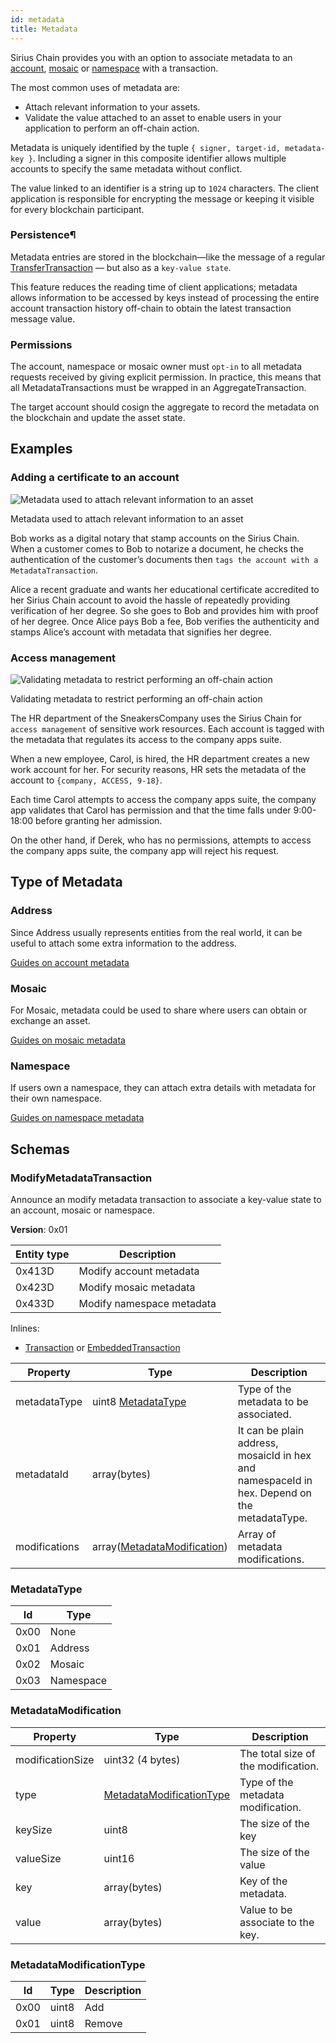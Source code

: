 ```yaml
---
id: metadata
title: Metadata
---
```


Sirius Chain provides you with an option to associate metadata to an [account](./account.md), [mosaic](./mosaic.md) or [namespace](./namespace.md) with a transaction.

The most common uses of metadata are:

- Attach relevant information to your assets.
- Validate the value attached to an asset to enable users in your application to perform an off-chain action.

Metadata is uniquely identified by the tuple `{ signer, target-id, metadata-key }`. Including a signer in this composite identifier allows multiple accounts to specify the same metadata without conflict.

The value linked to an identifier is a string up to `1024` characters. The client application is responsible for encrypting the message or keeping it visible for every blockchain participant.

### Persistence¶

Metadata entries are stored in the blockchain—like the message of a regular [TransferTransaction](./transfer-transaction.md) — but also as a `key-value state`.

This feature reduces the reading time of client applications; metadata allows information to be accessed by keys instead of processing the entire account transaction history off-chain to obtain the latest transaction message value.

### Permissions

The account, namespace or mosaic owner must `opt-in` to all metadata requests received by giving explicit permission. In practice, this means that all MetadataTransactions must be wrapped in an AggregateTransaction.

The target account should cosign the aggregate to record the metadata on the blockchain and update the asset state.

## Examples

### Adding a certificate to an account

![Metadata used to attach relevant information to an asset](/img/metadata-certificate.png "Metadata used to attach relevant information to an asset")

<p class=caption>Metadata used to attach relevant information to an asset</p>

Bob works as a digital notary that stamp accounts on the Sirius Chain. When a customer comes to Bob to notarize a document, he checks the authentication of the customer’s documents then `tags the account with a MetadataTransaction`.

Alice a recent graduate and wants her educational certificate accredited to her Sirius Chain account to avoid the hassle of repeatedly providing verification of her degree. So she goes to Bob and provides him with proof of her degree. Once Alice pays Bob a fee, Bob verifies the authenticity and stamps Alice’s account with metadata that signifies her degree.

### Access management

![Validating metadata to restrict performing an off-chain action](/img/metadata-access-control.png "Validating metadata to restrict performing an off-chain action")

<p class=caption>Validating metadata to restrict performing an off-chain action</p>

The HR department of the SneakersCompany uses the Sirius Chain for `access management` of sensitive work resources. Each account is tagged with the metadata that regulates its access to the company apps suite.

When a new employee, Carol, is hired, the HR department creates a new work account for her. For security reasons, HR sets the metadata of the account to `{company, ACCESS, 9-18}`.

Each time Carol attempts to access the company apps suite, the company app validates that Carol has permission and that the time falls under 9:00-18:00 before granting her admission.

On the other hand, if Derek, who has no permissions, attempts to access the company apps suite, the company app will reject his request.

## Type of Metadata

### Address

Since Address usually represents entities from the real world,
it can be useful to attach some extra information to the address. 

[Guides on account metadata](../guides/metadata/account-metadata.md)

### Mosaic

For Mosaic, metadata could be used to share where users can obtain or exchange an asset.

[Guides on mosaic metadata](../guides/metadata/mosaic-metadata.md)

### Namespace

If users own a namespace, they can attach extra details with metadata for their own namespace.

[Guides on namespace metadata](../guides/metadata/namespace-metadata.md)

## Schemas

### ModifyMetadataTransaction

Announce an modify metadata transaction to associate a key-value state to an account, mosaic or namespace.

**Version**: 0x01

**Entity type**| **Description**
---------------|-----------------
0x413D         | Modify account metadata
0x423D         | Modify mosaic metadata
0x433D         | Modify namespace metadata

Inlines:

- [Transaction][TransactionSchema] or [EmbeddedTransaction][Embedded-transactionSchema]

**Property** |	**Type** |	**Description**
-------------|-----------|---------------------
metadataType | uint8 [MetadataType](#metadatatype)  |	Type of the metadata to be associated.
metadataId |	array(bytes) |	It can be plain address, mosaicId in hex and namespaceId in hex. Depend on the metadataType.
modifications |	array([MetadataModification](#metadatamodification)) |	Array of metadata modifications.

### MetadataType

**Id** |	**Type**
-------|---------------------
0x00 | None
0x01 | Address
0x02 | Mosaic
0x03 | Namespace

### MetadataModification

**Property** |	**Type** |	**Description**
-------------|-----------|---------------------
modificationSize | uint32 (4 bytes)  | The total size of the modification.
type |	[MetadataModificationType](#metadatamodificationtype) |	Type of the metadata modification.
keySize | uint8 | The size of the key 
valueSize | uint16 | The size of the value
key |	array(bytes) |	Key of the metadata.
value |	array(bytes) | Value to be associate to the key.

### MetadataModificationType

**Id** |	**Type** | **Description**
-------|-------------|--------
0x00 | uint8  | Add
0x01 | uint8 | Remove

[Embedded-transactionSchema]: ../protocol/transaction#embeddedtransaction
[TransactionSchema]: ../protocol/transaction#transaction

